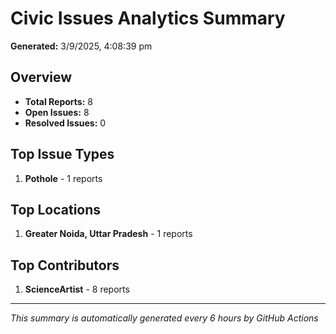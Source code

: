 #  Civic Issues Analytics Summary

**Generated:** 3/9/2025, 4:08:39 pm

##  Overview
- **Total Reports:** 8
- **Open Issues:** 8
- **Resolved Issues:** 0

##  Top Issue Types
1. **Pothole** - 1 reports

##  Top Locations
1. **Greater Noida, Uttar Pradesh** - 1 reports

##  Top Contributors
1. **ScienceArtist** - 8 reports

---
*This summary is automatically generated every 6 hours by GitHub Actions*
